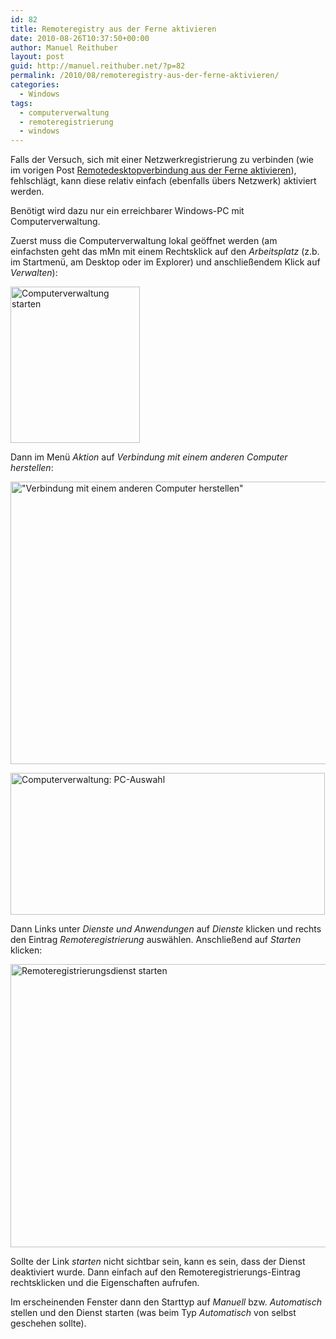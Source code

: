 ```yaml
---
id: 82
title: Remoteregistry aus der Ferne aktivieren
date: 2010-08-26T10:37:50+00:00
author: Manuel Reithuber
layout: post
guid: http://manuel.reithuber.net/?p=82
permalink: /2010/08/remoteregistry-aus-der-ferne-aktivieren/
categories:
  - Windows
tags:
  - computerverwaltung
  - remoteregistrierung
  - windows
---
```

Falls der Versuch, sich mit einer Netzwerkregistrierung zu verbinden (wie im vorigen Post [Remotedesktopverbindung aus der Ferne aktivieren](http://manuel.reithuber.net/2010/08/remotedesktopverbindung-aus-der-ferne-aktivieren/)), fehlschlägt, kann diese relativ einfach (ebenfalls übers Netzwerk) aktiviert werden.
  
Benötigt wird dazu nur ein erreichbarer Windows-PC mit Computerverwaltung.

Zuerst muss die Computerverwaltung lokal geöffnet werden (am einfachsten geht das mMn mit einem Rechtsklick auf den _Arbeitsplatz_ (z.b. im Startmenü, am Desktop oder im Explorer) und anschließendem Klick auf _Verwalten_):

[<img class="alignnone size-full wp-image-83" title="computerverwaltung_starten" src="http://manuel.reithuber.net/wp-content/uploads/2010/08/computerverwaltung_starten.png" alt="Computerverwaltung starten" width="207" height="250" />](http://manuel.reithuber.net/wp-content/uploads/2010/08/computerverwaltung_starten.png)

Dann im Menü _Aktion_ auf _Verbindung mit einem anderen Computer herstellen_:

[<img class="alignnone size-full wp-image-84" title="computerverwaltung_verbinden" src="http://manuel.reithuber.net/wp-content/uploads/2010/08/computerverwaltung_verbinden.png" alt="&quot;Verbindung mit einem anderen Computer herstellen&quot;" width="637" height="452" srcset="http://manuel.reithuber.net/wp-content/uploads/2010/08/computerverwaltung_verbinden.png 637w, http://manuel.reithuber.net/wp-content/uploads/2010/08/computerverwaltung_verbinden-300x212.png 300w" sizes="(max-width: 637px) 100vw, 637px" />](http://manuel.reithuber.net/wp-content/uploads/2010/08/computerverwaltung_verbinden.png)

[<img class="alignnone size-full wp-image-85" title="computerverwaltung_pc_auswahl" src="http://manuel.reithuber.net/wp-content/uploads/2010/08/computerverwaltung_pc_auswahl.png" alt="Computerverwaltung: PC-Auswahl" width="503" height="227" srcset="http://manuel.reithuber.net/wp-content/uploads/2010/08/computerverwaltung_pc_auswahl.png 503w, http://manuel.reithuber.net/wp-content/uploads/2010/08/computerverwaltung_pc_auswahl-300x135.png 300w" sizes="(max-width: 503px) 100vw, 503px" />](http://manuel.reithuber.net/wp-content/uploads/2010/08/computerverwaltung_pc_auswahl.png)

Dann Links unter _Dienste und Anwendungen_ auf _Dienste_ klicken und rechts den Eintrag _Remoteregistrierung_ auswählen. Anschließend auf _Starten_ klicken:

[<img class="alignnone size-full wp-image-87" title="computerverwaltung_remotereg_starten" src="http://manuel.reithuber.net/wp-content/uploads/2010/08/computerverwaltung_remotereg_starten.png" alt="Remoteregistrierungsdienst starten" width="639" height="453" srcset="http://manuel.reithuber.net/wp-content/uploads/2010/08/computerverwaltung_remotereg_starten.png 639w, http://manuel.reithuber.net/wp-content/uploads/2010/08/computerverwaltung_remotereg_starten-300x212.png 300w" sizes="(max-width: 639px) 100vw, 639px" />](http://manuel.reithuber.net/wp-content/uploads/2010/08/computerverwaltung_remotereg_starten.png)

Sollte der Link _starten_ nicht sichtbar sein, kann es sein, dass der Dienst deaktiviert wurde. Dann einfach auf den Remoteregistrierungs-Eintrag rechtsklicken und die Eigenschaften aufrufen.
  
Im erscheinenden Fenster dann den Starttyp auf _Manuell_ bzw. _Automatisch_ stellen und den Dienst starten (was beim Typ _Automatisch_ von selbst geschehen sollte).